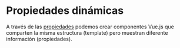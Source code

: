 # Propiedades dinámicas

 A través de las [propiedades](https://vuejs.org/v2/guide/components.html#Passing-Data-to-Child-Components-with-Props) podemos crear componentes Vue.js que comparten la misma estructura (template) pero muestran diferente información (propiedades).